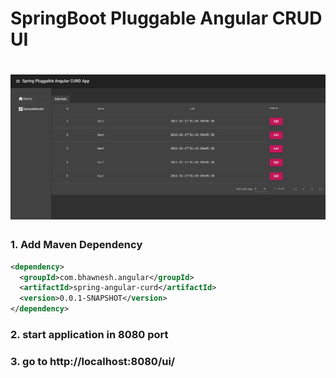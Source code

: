 # SpringBoot Pluggable Angular CRUD UI


# ![list-entity](./.github/img/list-entity.png)


###  1. Add Maven Dependency

```xml
<dependency>
  <groupId>com.bhawnesh.angular</groupId>
  <artifactId>spring-angular-curd</artifactId>
  <version>0.0.1-SNAPSHOT</version>
</dependency>
```
### 2. start application in 8080 port

### 3. go to  http://localhost:8080/ui/